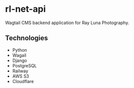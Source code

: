 # rl-net-api

Wagtail CMS backend application for Ray Luna Photography.

## Technologies
- Python
- Wagail
- Django
- PostgreSQL
- Railway
- AWS S3
- Cloudflare